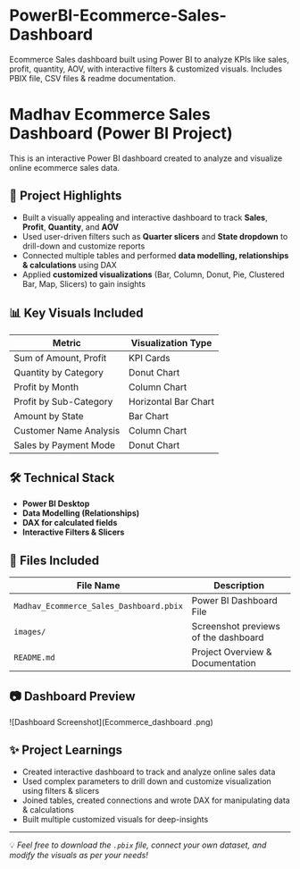 # PowerBI-Ecommerce-Sales-Dashboard
Ecommerce Sales dashboard built using Power BI to analyze KPIs like sales, profit, quantity, AOV, with interactive filters &amp; customized visuals. Includes PBIX file, CSV files &amp; readme documentation.

# Madhav Ecommerce Sales Dashboard (Power BI Project)

This is an interactive Power BI dashboard created to analyze and visualize online ecommerce sales data.

## 🚀 Project Highlights

- Built a visually appealing and interactive dashboard to track **Sales**, **Profit**, **Quantity**, and **AOV**
- Used user-driven filters such as **Quarter slicers** and **State dropdown** to drill-down and customize reports
- Connected multiple tables and performed **data modelling, relationships & calculations** using DAX
- Applied **customized visualizations** (Bar, Column, Donut, Pie, Clustered Bar, Map, Slicers) to gain insights

## 📊 Key Visuals Included

| Metric                   | Visualization Type          |
|--------------------------|-----------------------------|
| Sum of Amount, Profit    | KPI Cards                   |
| Quantity by Category     | Donut Chart                 |
| Profit by Month          | Column Chart                |
| Profit by Sub-Category   | Horizontal Bar Chart        |
| Amount by State          | Bar Chart                   |
| Customer Name Analysis   | Column Chart                |
| Sales by Payment Mode    | Donut Chart                 |

## 🛠 Technical Stack

- **Power BI Desktop**
- **Data Modelling (Relationships)**
- **DAX for calculated fields**
- **Interactive Filters & Slicers**

## 📁 Files Included

| File Name                             | Description                               |
|----------------------------------------|-------------------------------------------|
| `Madhav_Ecommerce_Sales_Dashboard.pbix`| Power BI Dashboard File                   |
| `images/`                              | Screenshot previews of the dashboard      |
| `README.md`                            | Project Overview & Documentation          |

## 📷 Dashboard Preview

![Dashboard Screenshot](Ecommerce_dashboard .png)

## ✨ Project Learnings

- Created interactive dashboard to track and analyze online sales data  
- Used complex parameters to drill down and customize visualization using filters & slicers  
- Joined tables, created connections and wrote DAX for manipulating data & calculations  
- Built multiple customized visuals for deep-insights  

---

💡 *Feel free to download the `.pbix` file, connect your own dataset, and modify the visuals as per your needs!*
